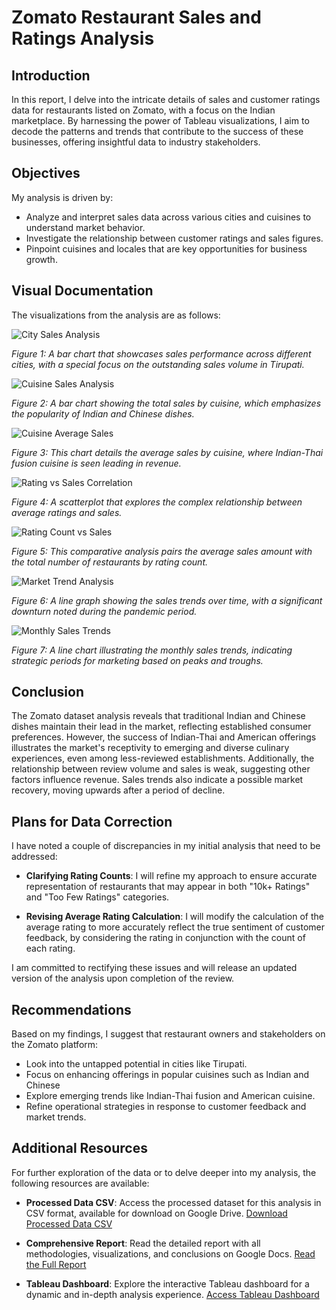 # Zomato Restaurant Sales and Ratings Analysis

## Introduction

In this report, I delve into the intricate details of sales and customer ratings data for restaurants listed on Zomato, with a focus on the Indian marketplace. By harnessing the power of Tableau visualizations, I aim to decode the patterns and trends that contribute to the success of these businesses, offering insightful data to industry stakeholders.

## Objectives

My analysis is driven by:
- Analyze and interpret sales data across various cities and cuisines to understand market behavior.
- Investigate the relationship between customer ratings and sales figures.
- Pinpoint cuisines and locales that are key opportunities for business growth.

## Visual Documentation

The visualizations from the analysis are as follows:

![City Sales Analysis](city_sales_analysis.png)

*Figure 1: A bar chart that showcases sales performance across different cities, with a special focus on the outstanding sales volume in Tirupati.*

![Cuisine Sales Analysis](cuisine_sales_analysis.png)

*Figure 2: A bar chart showing the total sales by cuisine, which emphasizes the popularity of Indian and Chinese dishes.*

![Cuisine Average Sales](cuisine_average_sales.png)

*Figure 3: This chart details the average sales by cuisine, where Indian-Thai fusion cuisine is seen leading in revenue.*

![Rating vs Sales Correlation](rating_vs_sales_correlation.png)

*Figure 4: A scatterplot that explores the complex relationship between average ratings and sales.*

![Rating Count vs Sales](rating_count_vs_sales.png)

*Figure 5: This comparative analysis pairs the average sales amount with the total number of restaurants by rating count.*

![Market Trend Analysis](market_trend_analysis.png)

*Figure 6: A line graph showing the sales trends over time, with a significant downturn noted during the pandemic period.*

![Monthly Sales Trends](monthly_sales_trends.png)

*Figure 7: A line chart illustrating the monthly sales trends, indicating strategic periods for marketing based on peaks and troughs.*

## Conclusion

The Zomato dataset analysis reveals that traditional Indian and Chinese dishes maintain their lead in the market, reflecting established consumer preferences. However, the success of Indian-Thai and American offerings illustrates the market's receptivity to emerging and diverse culinary experiences, even among less-reviewed establishments. Additionally, the relationship between review volume and sales is weak, suggesting other factors influence revenue. Sales trends also indicate a possible market recovery, moving upwards after a period of decline.
## Plans for Data Correction

I have noted a couple of discrepancies in my initial analysis that need to be addressed:

- **Clarifying Rating Counts**: I will refine my approach to ensure accurate representation of restaurants that may appear in both "10k+ Ratings" and "Too Few Ratings" categories.

- **Revising Average Rating Calculation**: I will modify the calculation of the average rating to more accurately reflect the true sentiment of customer feedback, by considering the rating in conjunction with the count of each rating.

I am committed to rectifying these issues and will release an updated version of the analysis upon completion of the review.

## Recommendations

Based on my findings, I suggest that restaurant owners and stakeholders on the Zomato platform:
- Look into the untapped potential in cities like Tirupati.
- Focus on enhancing offerings in popular cuisines such as Indian and Chinese
- Explore emerging trends like Indian-Thai fusion and American cuisine.
- Refine operational strategies in response to customer feedback and market trends.

## Additional Resources

For further exploration of the data or to delve deeper into my analysis, the following resources are available:

- **Processed Data CSV**: Access the processed dataset for this analysis in CSV format, available for download on Google Drive. [Download Processed Data CSV](https://drive.google.com/file/d/1NThVGzBf2BkQHAJUvPptbJlODNliPWuS/view?usp=sharing)

- **Comprehensive Report**: Read the detailed report with all methodologies, visualizations, and conclusions on Google Docs. [Read the Full Report](https://docs.google.com/document/d/1UeKdSzt0yMK2_hG0xzm6i5yev10MDjbPn2EJqFxLLtw/edit?usp=sharing)

- **Tableau Dashboard**: Explore the interactive Tableau dashboard for a dynamic and in-depth analysis experience. [Access Tableau Dashboard](https://public.tableau.com/views/RestaurantAnalysis-ZomatoDataset/AvgSalesMonth?:language=en-US&publish=yes&:display_count=n&:origin=viz_share_link)

